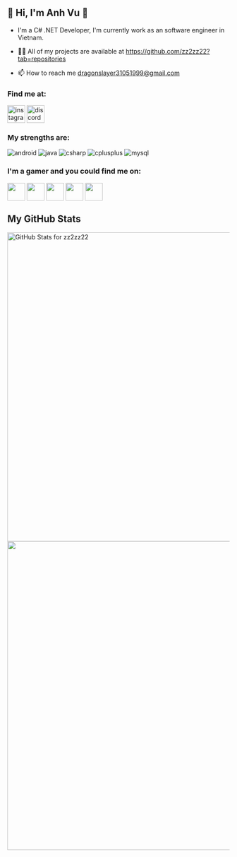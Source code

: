 ## 👋 Hi, I'm Anh Vu 👋
- I'm a C# .NET Developer, I'm currently work as an software engineer in Vietnam.

- 👨‍💻 All of my projects are available at https://github.com/zz2zz22?tab=repositories

- 📫 How to reach me dragonslayer31051999@gmail.com

### Find me at:
<p align="left">
<a href="https://www.instagram.com/drasla3105/" target="blank"><img align="center" src="https://github.com/zz2zz22/Anh-Vu/blob/main/Icons/insta.png" alt="instagram" height="40" /></a>
<a href="https://discord.gg/2GDgVsQZae" target="blank"><img align="center" src="https://github.com/zz2zz22/Anh-Vu/blob/main/Icons/discord.png" alt="discord" height="40" /></a>
</p>

### My strengths are:
<p align="left"> 
<a> <img src="https://icongr.am/devicon/android-original-wordmark.svg?size=50&color=currentColor" alt="android"/> </a>
<a> <img src="https://icongr.am/devicon/java-original-wordmark.svg?size=50&color=currentColor" alt="java"/> </a> 
<a> <img src="https://icongr.am/devicon/csharp-original.svg?size=50&color=currentColor" alt="csharp"/> </a> 
<a> <img src="https://icongr.am/devicon/cplusplus-original.svg?size=50&color=currentColor" alt="cplusplus"/> </a> 
<a> <img src="https://icongr.am/devicon/mysql-original.svg?size=50&color=currentColor" alt="mysql"/> </a> 

### I'm a gamer and you could find me on:
<a href="https://steamcommunity.com/id/leanhvu322/" target="blank"><img align="center" src="https://github.com/zz2zz22/Anh-Vu/blob/main/Icons/steam.png" height="40" /></a> 
<a href="https://www.op.gg/summoners/vn/Túi%20Máu%20Biết%20Đi" target="blank"><img align="center" src="https://github.com/zz2zz22/Anh-Vu/blob/main/Icons/leagueoflegends.png" height="40" /></a> 
<a href="https://valorant.op.gg/profile/Quỳnh%20Himeko-3105" target="blank"><img align="center" src="https://github.com/zz2zz22/Anh-Vu/blob/main/Icons/valorant.png" height="40" /></a>
<a href="https://act.hoyolab.com/app/community-game-records-sea/index.html?bbs_presentation_style=fullscreen&bbs_auth_required=true&gid=2&user_id=26878372&utm_source=share&utm_medium=link&lang=vi-vn&bbs_theme=dark&bbs_theme_device=1&utm_campaign=web#/ys" target="blank"><img align="center" src="https://github.com/zz2zz22/Anh-Vu/blob/main/Icons/genshin.png" height="40" /></a>
<a href="https://act.hoyolab.com/app/community-game-records-sea/rpg/index.html?bbs_presentation_style=fullscreen&bbs_auth_required=true&gid=6&user_id=26878372&utm_source=share&utm_medium=link&lang=vi-vn&bbs_theme=dark&bbs_theme_device=1&utm_campaign=web#/hsr" target="blank"><img align="center" src="https://github.com/zz2zz22/Anh-Vu/blob/main/Icons/starrail.png" height="40" /></a> 

## My GitHub Stats
<img src="https://github-readme-stats.vercel.app/api?username=zz2zz22&show_icons=true&include_all_commits=true&count_private=true&theme=jolly&layout=compact" alt="GitHub Stats for zz2zz22" width="700">

<img src="https://github-readme-streak-stats.herokuapp.com?user=zz2zz22&theme=jolly" width="700">

